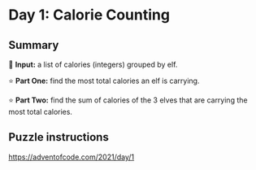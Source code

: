 # Day 1: Calorie Counting

## Summary

📃 **Input:** a list of calories (integers) grouped by elf.

⭐ **Part One:** find the most total calories an elf is carrying.

⭐ **Part Two:** find the sum of calories of the 3 elves that are carrying the most total calories.

## Puzzle instructions
https://adventofcode.com/2021/day/1